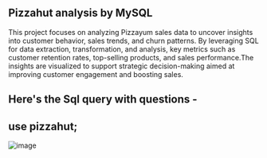 ## Pizzahut analysis by MySQL
This project focuses on analyzing Pizzayum sales data to uncover insights into customer behavior, sales trends, and churn patterns. By leveraging SQL for data extraction, transformation, and analysis, key metrics such as customer retention rates, top-selling products, and sales performance.The insights are visualized to support strategic decision-making aimed at improving customer engagement and boosting sales. 

## Here's the Sql query with questions -
## use pizzahut;

![image](https://github.com/Divya-ds-123/Pizzayum-Analysis-SQL/commit/c875179228ac38696e2088cca9893bd875a7d4b9)
